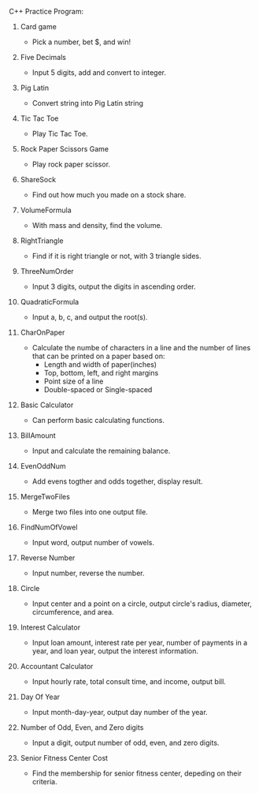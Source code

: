 C++ Practice Program:

1. Card game
	- Pick a number, bet $, and win!

2. Five Decimals
	- Input 5 digits, add and convert to integer.

3. Pig Latin
	- Convert string into Pig Latin string

4. Tic Tac Toe
	- Play Tic Tac Toe.

5. Rock Paper Scissors Game
	- Play rock paper scissor.

6. ShareSock
	- Find out how much you made on a stock share.

7. VolumeFormula
	- With mass and density, find the volume.

8. RightTriangle
	- Find if it is right triangle or not, with 3 triangle sides.

9. ThreeNumOrder
	- Input 3 digits, output the digits in ascending order.

10. QuadraticFormula
	- Input a, b, c, and output the root(s).

11. CharOnPaper
	- Calculate the numbe of characters in a line and the number of lines that can be printed on a paper based on:
		- Length and width of paper(inches)
		- Top, bottom, left, and right margins
		- Point size of a line
		- Double-spaced or Single-spaced

12. Basic Calculator
	- Can perform basic calculating functions.

13. BillAmount
	- Input and calculate the remaining balance.

14. EvenOddNum
	- Add evens togther and odds together, display result.

15. MergeTwoFiles
	- Merge two files into one output file. 

16. FindNumOfVowel
	- Input word, output number of vowels.

17. Reverse Number
	- Input number, reverse the number. 

18. Circle
	- Input center and a point on a circle, output circle's radius, diameter, circumference, and area.

19. Interest Calculator
	- Input loan amount, interest rate per year, number of payments in a year, and loan year, output the interest information.

20. Accountant Calculator
	- Input hourly rate, total consult time, and income, output bill.

21. Day Of Year
	- Input month-day-year, output day number of the year.

22. Number of Odd, Even, and Zero digits
	- Input a digit, output number of odd, even, and zero digits.

23. Senior Fitness Center Cost
	- Find the membership for senior fitness center, depeding on their criteria.